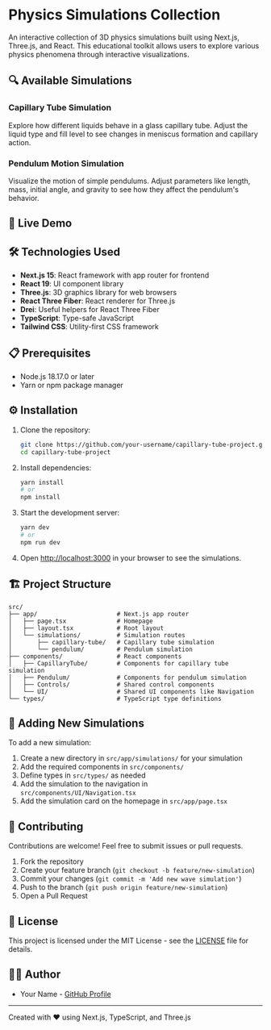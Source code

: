 # Physics Simulations Collection

An interactive collection of 3D physics simulations built using Next.js, Three.js, and React. This educational toolkit allows users to explore various physics phenomena through interactive visualizations.

## 🔍 Available Simulations

### Capillary Tube Simulation

Explore how different liquids behave in a glass capillary tube. Adjust the liquid type and fill level to see changes in meniscus formation and capillary action.

### Pendulum Motion Simulation

Visualize the motion of simple pendulums. Adjust parameters like length, mass, initial angle, and gravity to see how they affect the pendulum's behavior.

## 🚀 Live Demo

<!-- Update with your actual deployment URL when available -->
<!-- Visit the [live demo](https://your-deployment-url.vercel.app) to try the simulations without installation. -->

## 🛠️ Technologies Used

- **Next.js 15**: React framework with app router for frontend
- **React 19**: UI component library
- **Three.js**: 3D graphics library for web browsers
- **React Three Fiber**: React renderer for Three.js
- **Drei**: Useful helpers for React Three Fiber
- **TypeScript**: Type-safe JavaScript
- **Tailwind CSS**: Utility-first CSS framework

## 📋 Prerequisites

- Node.js 18.17.0 or later
- Yarn or npm package manager

## ⚙️ Installation

1. Clone the repository:

   ```bash
   git clone https://github.com/your-username/capillary-tube-project.git
   cd capillary-tube-project
   ```

2. Install dependencies:

   ```bash
   yarn install
   # or
   npm install
   ```

3. Start the development server:

   ```bash
   yarn dev
   # or
   npm run dev
   ```

4. Open [http://localhost:3000](http://localhost:3000) in your browser to see the simulations.

## 🏗️ Project Structure

```
src/
├── app/                      # Next.js app router
│   ├── page.tsx              # Homepage
│   ├── layout.tsx            # Root layout
│   └── simulations/          # Simulation routes
│       ├── capillary-tube/   # Capillary tube simulation
│       └── pendulum/         # Pendulum simulation
├── components/               # React components
│   ├── CapillaryTube/        # Components for capillary tube simulation
│   ├── Pendulum/             # Components for pendulum simulation
│   ├── Controls/             # Shared control components
│   └── UI/                   # Shared UI components like Navigation
└── types/                    # TypeScript type definitions
```

## 🧪 Adding New Simulations

To add a new simulation:

1. Create a new directory in `src/app/simulations/` for your simulation
2. Add the required components in `src/components/`
3. Define types in `src/types/` as needed
4. Add the simulation to the navigation in `src/components/UI/Navigation.tsx`
5. Add the simulation card on the homepage in `src/app/page.tsx`

## 🤝 Contributing

Contributions are welcome! Feel free to submit issues or pull requests.

1. Fork the repository
2. Create your feature branch (`git checkout -b feature/new-simulation`)
3. Commit your changes (`git commit -m 'Add new wave simulation'`)
4. Push to the branch (`git push origin feature/new-simulation`)
5. Open a Pull Request

## 📝 License

This project is licensed under the MIT License - see the [LICENSE](LICENSE) file for details.

## 👨‍💻 Author

<!-- Update with your actual information -->

- Your Name - [GitHub Profile](https://github.com/your-username)

---

Created with ❤️ using Next.js, TypeScript, and Three.js
